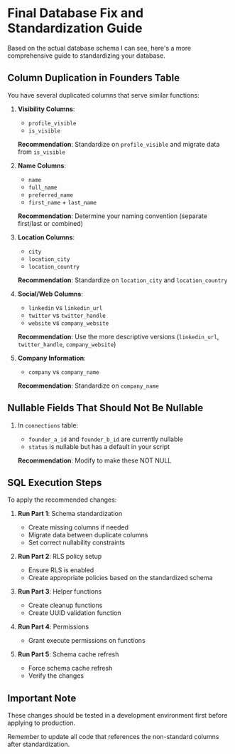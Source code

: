 # Final Database Fix and Standardization Guide

Based on the actual database schema I can see, here's a more comprehensive guide to standardizing your database.

## Column Duplication in Founders Table

You have several duplicated columns that serve similar functions:

1. **Visibility Columns**:
   - `profile_visible` 
   - `is_visible`
   
   **Recommendation**: Standardize on `profile_visible` and migrate data from `is_visible`

2. **Name Columns**:
   - `name`
   - `full_name`
   - `preferred_name`
   - `first_name` + `last_name`
   
   **Recommendation**: Determine your naming convention (separate first/last or combined)

3. **Location Columns**:
   - `city`
   - `location_city`
   - `location_country`
   
   **Recommendation**: Standardize on `location_city` and `location_country`

4. **Social/Web Columns**:
   - `linkedin` vs `linkedin_url`
   - `twitter` vs `twitter_handle`
   - `website` vs `company_website`
   
   **Recommendation**: Use the more descriptive versions (`linkedin_url`, `twitter_handle`, `company_website`)

5. **Company Information**:
   - `company` vs `company_name`
   
   **Recommendation**: Standardize on `company_name`

## Nullable Fields That Should Not Be Nullable

1. In `connections` table:
   - `founder_a_id` and `founder_b_id` are currently nullable
   - `status` is nullable but has a default in your script

   **Recommendation**: Modify to make these NOT NULL

## SQL Execution Steps

To apply the recommended changes:

1. **Run Part 1**: Schema standardization
   - Create missing columns if needed
   - Migrate data between duplicate columns
   - Set correct nullability constraints

2. **Run Part 2**: RLS policy setup
   - Ensure RLS is enabled
   - Create appropriate policies based on the standardized schema

3. **Run Part 3**: Helper functions
   - Create cleanup functions
   - Create UUID validation function

4. **Run Part 4**: Permissions
   - Grant execute permissions on functions

5. **Run Part 5**: Schema cache refresh
   - Force schema cache refresh
   - Verify the changes

## Important Note

These changes should be tested in a development environment first before applying to production.

Remember to update all code that references the non-standard columns after standardization.
